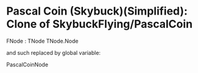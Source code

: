 # Pascal Coin (Skybuck)(Simplified): Clone of SkybuckFlying/PascalCoin 

FNode : TNode
TNode.Node 

and such replaced by global variable:

PascalCoinNode
